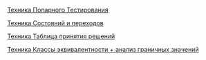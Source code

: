 
  [Техника Попарного Тестирования ](https://docs.google.com/spreadsheets/d/1dJ4S40fGiYfgixO5OYARWgZf6jbzOPZFDOx-tn4Za-Q/edit?usp=sharing)

  [Техника Состояний и переходов](https://drive.google.com/file/d/1t738pGukyW4_F_tjt333Q-B5AE1ettkJ/view)

  [Техника Таблица принятия решений](https://docs.google.com/spreadsheets/d/1-gm8SgtMZ6tbSO9uzBZ7I9SpLelC2sQkf4AtWXBxtoU/edit?usp=sharing)

  [Техника Классы эквивалентности + анализ граничных значений](https://docs.google.com/spreadsheets/d/1SDnNYfhGcCAfw46qCieZZtohEJPPY5fFxeGxCxuLsNA/edit?usp=sharing)


